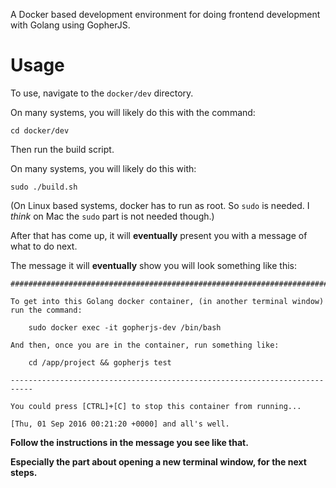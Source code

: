 A Docker based development environment for doing frontend development with Golang using GopherJS.

# Usage

To use, navigate to the `docker/dev` directory.

On many systems, you will likely do this with the command:
```
cd docker/dev
```

Then run the build script.

On many systems, you will likely do this with:
```
sudo ./build.sh
```

(On Linux based systems, docker has to run as root. So `sudo` is needed.
I *think* on Mac the `sudo` part is not needed though.)

After that has come up, it will **eventually** present you with a message of what to do next.

The message it will **eventually** show you will look something like this:
```
###########################################################################

To get into this Golang docker container, (in another terminal window)
run the command:

    sudo docker exec -it gopherjs-dev /bin/bash

And then, once you are in the container, run something like:

    cd /app/project && gopherjs test

---------------------------------------------------------------------------

You could press [CTRL]+[C] to stop this container from running...

[Thu, 01 Sep 2016 00:21:20 +0000] and all's well.
```

**Follow the instructions in the message you see like that.**

**Especially the part about opening a new terminal window, for the next steps.**
